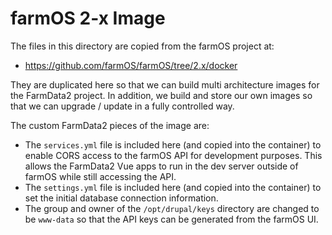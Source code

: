 # farmOS 2-x Image

The files in this directory are copied from the farmOS project at:
* https://github.com/farmOS/farmOS/tree/2.x/docker

They are duplicated here so that we can build multi architecture images for the FarmData2 project. In addition, we build and store our own images so that we can upgrade / update in a fully controlled way.

The custom FarmData2 pieces of the image are:
- The `services.yml` file is included here (and copied into the container) to enable CORS access to the farmOS API for development purposes.  This allows the FarmData2 Vue apps to run in the dev server outside of farmOS while still accessing the API.
- The `settings.yml` file is included here (and copied into the
container) to set the initial database connection information.
- The group and owner of the `/opt/drupal/keys` directory are changed to be `www-data` so that the API keys can be generated from the farmOS UI.